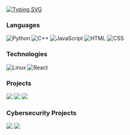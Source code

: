 [![Typing SVG](https://readme-typing-svg.demolab.com?font=Fira+Code&pause=1000&center=true&vCenter=true&multiline=true&width=435&lines=%F0%9F%91%8B+Hello+there!+I'm+Noah+Sanderson)](https://git.io/typing-svg)
### Languages

![Python](https://img.shields.io/badge/-Python-000?&logo=Python)
![C++](https://img.shields.io/badge/-C++-000?&logo=c%2b%2b&logoColor=00599C)
![JavaScript](https://img.shields.io/badge/-JavaScript-000?&logo=JavaScript)
![HTML](https://camo.githubusercontent.com/c0f60c84bd23525a0f1e5972ff5052f878eb4104e88b347b7f0004d0e6ad8898/68747470733a2f2f696d672e736869656c64732e696f2f62616467652f2d48544d4c352d4533344632363f7374796c653d666c61742d737175617265266c6f676f3d68746d6c35266c6f676f436f6c6f723d7768697465)
![CSS](https://camo.githubusercontent.com/d2de8f341090cb9d72d132ef5f73c2a2c9be3081193bd9c7f3fee5b4973ece27/68747470733a2f2f696d672e736869656c64732e696f2f62616467652f2d435353332d3135373242363f7374796c653d666c61742d737175617265266c6f676f3d63737333)

### Technologies

![Linux](https://img.shields.io/badge/-Linux-000?&logo=Linux)
![React](https://img.shields.io/badge/-React-000?&logo=React)

### Projects

[![](https://img.shields.io/badge/-🧬%20My%20Website-000)](https://github.com/Noah4u76/Portfolio-Website)
[![](https://img.shields.io/badge/-🧠%20Discrete%20StudyGuide-000)](https://github.com/Noah4u76/study-guide)
[![](https://img.shields.io/badge/-👾%20Neo%20Punks-000)](https://github.com/Noah4u76/NeoPunks)



### Cybersecurity Projects
[![](https://img.shields.io/badge/-🔒%20XOR%20Encryption-000)](https://github.com/Noah4u76/XOR-Encryption-Project)
[![](https://img.shields.io/badge/-🍯%20HoneyPotChat-000)](https://github.com/Noah4u76/honeypot-chat)
